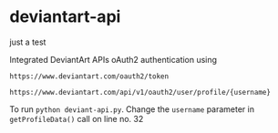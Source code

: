 # deviantart-api
just a test


Integrated DeviantArt APIs
oAuth2 authentication using

`https://www.deviantart.com/oauth2/token`

`https://www.deviantart.com/api/v1/oauth2/user/profile/{username}`


To run `python deviant-api.py`. Change the `username` parameter in `getProfileData()` call on line no. 32
